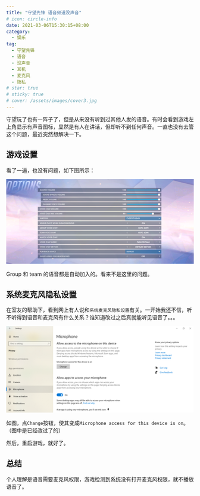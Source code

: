 ```yaml
---
title: "守望先锋 语音频道没声音"
# icon: circle-info
date: 2021-03-06T15:30:15+08:00
category:
  - 娱乐
tag:
  - 守望先锋
  - 语音
  - 没声音
  - 耳机
  - 麦克风
  - 隐私
# star: true
# sticky: true
# cover: /assets/images/cover3.jpg
---
```


守望玩了也有一阵子了，但是从来没有听到过其他人发的语音。有时会看到游戏左上角显示有声音图标，显然是有人在讲话，但却听不到任何声音。一直也没有去管这个问题，最近突然想解决一下。

## 游戏设置

看了一遍，也没有问题，如下图所示：

![声音选项](./assets/overwatch-voice-channel-no-sound/options.png)

Group 和 team 的语音都是自动加入的。看来不是这里的问题。

## 系统麦克风隐私设置

在室友的帮助下，看到网上有人说和`系统麦克风隐私设置`有关。一开始我还不信，听不听得到语音和麦克风有什么关系？谁知道改过之后真就能听见语音了。。。

![系统麦克风隐私设置](./assets/overwatch-voice-channel-no-sound/microphone.png)

如图，点`Change`按钮，使其变成`Microphone access for this device is on`。（图中是已经改过了的）

然后，重启游戏，就好了。

## 总结

个人理解是语音需要麦克风权限，游戏检测到系统没有打开麦克风权限，就不播放语音了。